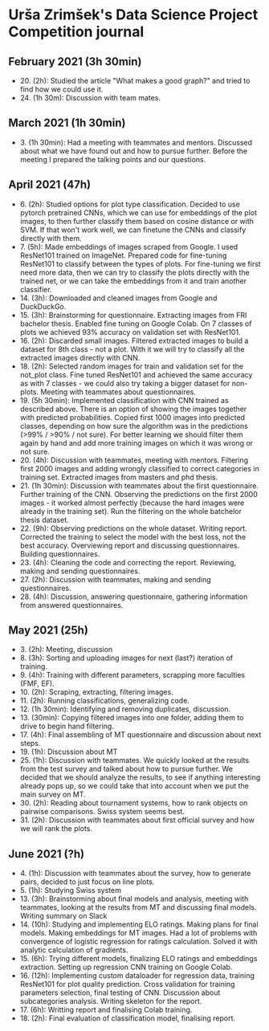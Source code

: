 # Urša Zrimšek's Data Science Project Competition journal

## February 2021 (3h 30min)

* 20\. (2h): Studied the article "What makes a good graph?" and tried to find how we could use it.
* 24\. (1h 30m): Discussion with team mates.

## March 2021 (1h 30min)

* 3\. (1h 30min): Had a meeting with teammates and mentors. Discussed about what we have found out and how to pursue 
further. Before the meeting I prepared the talking points and our questions.

## April 2021 (47h)

* 6\. (2h): Studied options for plot type classification. Decided to use pytorch pretrained CNNs, which we can use for 
embeddings of the plot images, to then further classify them based on cosine distance or with SVM. If that won't work well, 
we can finetune the CNNs and classify directly with them.
* 7\. (5h): Made embeddings of images scraped from Google. I used ResNet101 trained on ImageNet.
Prepared code for fine-tuning ResNet101 to classify between the types of plots. For fine-tuning we first need more data,
then we can try to classify the plots directly with the trained net, or we can take the embeddings from it and train 
another classifier.
* 14\. (3h): Downloaded and cleaned images from Google and DuckDuckGo.
* 15\. (3h): Brainstorming for questionnaire. Extracting images from FRI bachelor thesis. Enabled fine 
tuning on Google Colab. On 7 classes of plots we achieved 93% accuracy on validation set with ResNet101.
* 16\. (2h): Discarded small images. Filtered extracted images to build a dataset for 8th class - not a plot. With it we
will try to classify all the extracted images directly with CNN.
* 18\. (2h): Selected random images for train and validation set for the not_plot class. Fine tuned ResNet101 and 
achieved the same accuracy as with 7 classes - we could also try taking a bigger dataset for non-plots. Meeting with 
teammates about questionnaires.
* 19\. (5h 30min): Implemented classification with CNN trained as described above. There is an option of showing the 
images together with predicted probabilities. Copied first 1000 images into predicted classes, depending on how sure the
algorithm was in the predictions (>99% / >90% / not sure). For better learning we should filter them again by hand and 
add more training images on which it was wrong or not sure.
* 20\. (4h): Discussion with teammates, meeting with mentors. Filtering first 2000 images and adding wrongly classified
to correct categories in training set. Extracted images from masters and phd thesis.
* 21\. (1h 30min): Discussion with teammates about the first questionnaire. Further training of the CNN. Observing the
predictions on the first 2000 images - it worked almost perfectly (because the hard images were already in the training 
set). Run the filtering on the whole batchelor thesis dataset.
* 22\. (9h): Observing predictions on the whole dataset. Writing report. Corrected the training to select the model with
the best loss, not the best accuracy. Overviewing report and discussing questionnaires. Building questionnaires.
* 23\. (4h): Cleaning the code and correcting the report. Reviewing, making and sending questionnaires.
* 27\. (2h): Discussion with teammates, making and sending questionnaires.
* 28\. (4h): Discussion, answering questionnaire, gathering information from answered questionnaires.

## May 2021 (25h)

* 3\. (2h): Meeting, discussion
* 8\. (3h): Sorting and uploading images for next (last?) iteration of training.
* 9\. (4h): Training with different parameters, scrapping more faculties (FMF, EF).
* 10\. (2h): Scraping, extracting, filtering images.
* 11\. (2h): Running classifications, generalizing code.
* 12\. (1h 30min): Identifying and removing duplicates, discussion.
* 13\. (30min): Copying filtered images into one folder, adding them to drive to begin hand filtering.
* 17\. (4h): Final assembling of MT questionnaire and discussion about next steps.
* 19\. (1h): Discussion about MT
* 25\. (1h): Discussion with teammates. We quickly looked at the results from the test survey and talked about how to 
  pursue further. We decided that we should analyze the results, to see if anything interesting already pops up, so we 
  could take that into account when we put the main survey on MT.
* 30\. (2h): Reading about tournament systems, how to rank objects on pairwise comparisons. Swiss system seems best.
* 31\. (2h): Discussion with teammates about first official survey and how we will rank the plots.

## June 2021 (?h)
* 4\. (1h): Discussion with teammates about the survey, how to generate pairs, decided to just focus on line plots.
* 5\. (1h): Studying Swiss system  
* 13\. (3h): Brainstorming about final models and analysis, meeting with teammates, looking at the results from MT and discussing final models. Writing summary on Slack
* 14\. (10h): Studying and implementing ELO ratings. Making plans for final models. Making embeddings for MT images. 
  Had a lot of problems with convergence of logistic regression for ratings calculation. Solved it with analytic 
  calculation of gradients.
* 15\. (6h): Trying different models, finalizing ELO ratings and embeddings extraction. Setting up regression CNN training on Google Colab.
* 16\. (12h): Implementing custom dataloader for regression data, training ResNet101 for plot quality prediction. 
  Cross validation for training parameters selection, final testing of CNN. Discussion about subcategories analysis.
  Writing skeleton for the report.
* 17\. (6h): Writting report and finalising Colab training.
* 18\. (2h): Final evaluation of classification model, finalising report.
  